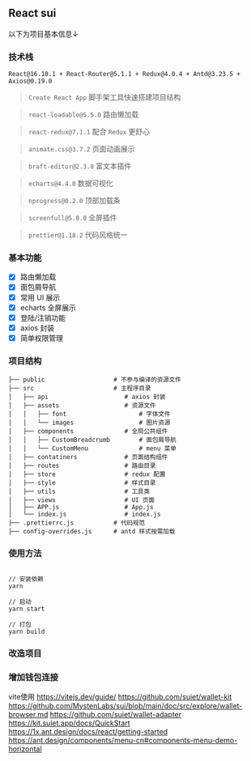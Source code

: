 ## React sui
以下为项目基本信息↓

### 技术栈

`React@16.10.1 + React-Router@5.1.1 + Redux@4.0.4 + Antd@3.23.5 + Axios@0.19.0`

> `Create React App`    脚手架工具快速搭建项目结构

> `react-loadable@5.5.0`    路由懒加载

> `react-redux@7.1.1`     配合 `Redux` 更舒心

> `animate.css@3.7.2`     页面动画展示

> `braft-editor@2.3.8`    富文本插件

> `echarts@4.4.0`   数据可视化

> `nprogress@0.2.0`     顶部加载条

> `screenfull@5.0.0`    全屏插件

> `prettier@1.18.2`    代码风格统一

### 基本功能

- [x] 路由懒加载
- [x] 面包屑导航
- [x] 常用 UI 展示
- [x] echarts 全屏展示
- [x] 登陆/注销功能
- [x] axios 封装
- [x] 简单权限管理

### 项目结构

```
├── public                   # 不参与编译的资源文件
├── src                      # 主程序目录
│   ├── api                     # axios 封装
│   ├── assets                  # 资源文件
│   │   ├── font                    # 字体文件
│   │   └── images                  # 图片资源
│   ├── components              # 全局公共组件
│   │   ├── CustomBreadcrumb        # 面包屑导航
│   │   └── CustomMenu              # menu 菜单
│   ├── contatiners             # 页面结构组件
│   ├── routes                  # 路由目录
│   ├── store                   # redux 配置
│   ├── style                   # 样式目录
│   ├── utils                   # 工具类
│   ├── views                   # UI 页面
│   ├── APP.js                  # App.js
│   └── index.js                # index.js
├── .prettierrc.js           # 代码规范
├── config-overrides.js      # antd 样式按需加载
```

### 使用方法

```npm

// 安装依赖
yarn

// 启动
yarn start

// 打包
yarn build

```

### 改造项目

### 增加钱包连接

vite使用
https://vitejs.dev/guide/
https://github.com/suiet/wallet-kit
https://github.com/MystenLabs/sui/blob/main/doc/src/explore/wallet-browser.md
https://github.com/suiet/wallet-adapter
https://kit.suiet.app/docs/QuickStart
https://1x.ant.design/docs/react/getting-started
https://ant.design/components/menu-cn#components-menu-demo-horizontal
